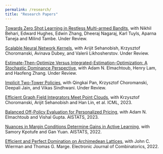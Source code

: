 ```yaml
---
permalink: /research/
title: "Research Papers"
---
```


[Towards Zero Shot Learning in Restless Multi-armed Bandits](https://arxiv.org/abs/2310.14526), with Nikhil Behari, Edward Hughes, Edwin Zhang, Dheeraj Nagaraj, Karl Tuyls, Aparna Taneja and Milind Tambe. Under Review. 

[Scalable Neural Network Kernels](https://arxiv.org/abs/2310.13225), with Arijit Sehanobish, Krzysztof Choromanski, Avinava Dubey, and Valerii Likhosherstov. Under Review. 

[Estimate-Then-Optimize Versus Integrated-Estimation-Optimization: A Stochastic Dominance Perspective](https://arxiv.org/abs/2304.06833), with Adam N. Elmachtoub, Henry Lam, and Haofeng Zhang. Under Review. 

[Implicit Two-Tower Policies](https://arxiv.org/abs/2208.01191), with Qingkai Pan, Krzysztof Choromanski, Deepali Jain, and Vikas Sindhwani. Under Review. 

[Efficient Graph Field Integrators Meet Point Clouds](https://arxiv.org/abs/2302.00942), with Krzysztof Choromanski, Arijit Sehanobish and Han Lin, et al. ICML, 2023.

[Balanced Off-Policy Evaluation for Personalized Pricing](https://arxiv.org/abs/2302.12736), with Adam N. Elmachtoub and Vishal Gupta. AISTATS, 2023. 

[Nuances in Margin Conditions Determine Gains in Active Learning](https://arxiv.org/abs/2110.08418), with Samory Kpotufe and Gan Yuan. AISTATS, 2022.

[Efficient and Perfect Domination on Archimedean Lattices](https://www.combinatorics.org/ojs/index.php/eljc/article/view/v29i3p60), with John C. Wierman and Thomas G. Marge. Electronic Journal of Combinatorics, 2022.


